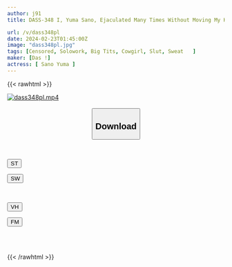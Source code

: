 ```yaml
---
author: j91
title: DASS-348 I, Yuma Sano, Ejaculated Many Times Without Moving My Hips Even Once Due To The Sweaty Full-auto Pile Driving Of A Big-breasted Trainer.

url: /v/dass348pl
date: 2024-02-23T01:45:00Z
image: "dass348pl.jpg"
tags: [Censored, Solowork, Big Tits, Cowgirl, Slut, Sweat	]
maker: [Das !]
actress: [ Sano Yuma ]
---
```



{{< rawhtml >}}

<div class="video" data-videoid="ajD7APa0O0CxvMB">
    <a href="javascript:;">
        <img src="/v/dass348pl/dass348pl.jpg" width="WIDTH" height="HEIGHT" alt="dass348pl.mp4" loading="lazy">
    </a>
</div>

<script type="text/javascript" src="https://j91.asia/asset/on-demand-st.js"></script>

<br>
  <link rel="stylesheet" href="https://j91.asia/asset/bs5.css">
  
  <center>
  <button class="btn btn-primary" type="button" data-bs-toggle="collapse" data-bs-target=".multi-collapse" aria-expanded="false" aria-controls="multiCollapseExample1 multiCollapseExample2"><h2>Download</h2></button></center>
</p>
<div class="row">
  <div class="col">
    <div class="collapse multi-collapse" id="multiCollapseExample1">
      <div class="card card-body">
	      	      <br>
<div class="buttons">  
<p><a href="https://streamtape.to/v/ajD7APa0O0CxvMB" target="_blank"><button class="btn-hover color-3"><i class="fa fa-download"></i> ST</button></a></p>
<p><a href="https://cdnwish.com/n75wq39db48o" target="_blank"><button class="btn-hover color-2"><i class="fa fa-download"></i> SW</button></a></p></div>
    </div>
  </div>
</div>
  <div class="col">
    <div class="collapse multi-collapse" id="multiCollapseExample2">
      <div class="card card-body">
	      <br>
<div class="buttons">
<p><a href="https://vidhidepro.com/f/fd878bjojrgf"><button class="btn-hover color-9"><i class="fa fa-download"></i> VH</button></a></p>
<p><a href="https://filemoon.sx/d/dzmmn7evp9v0"><button class="btn-hover color-8"><i class="fa fa-download"></i> FM</button></a></p></div>
<br><br>
      </div>
    </div>
  </div>
</div>

{{< /rawhtml >}}